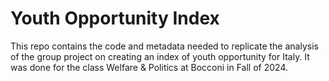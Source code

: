 # Youth Opportunity Index
This repo contains the code and metadata needed to replicate the analysis of the group project on creating an index of youth opportunity for Italy. It was done for the class Welfare & Politics at Bocconi in Fall of 2024. 
